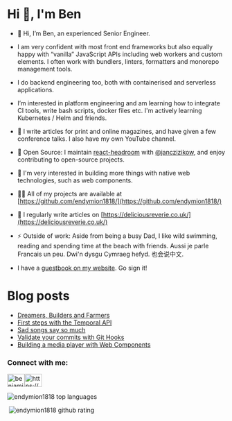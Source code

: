 <h1>Hi 👋, I'm Ben</h1>

- 🔭 Hi, I’m Ben, an experienced Senior Engineer. 

- I am very confident with most front end frameworks but also equally happy with “vanilla” JavaScript APIs including web workers and custom elements. I often work with bundlers, linters, formatters and monorepo management tools.

- I do backend engineering too, both with containerised and serverless applications.

- I’m interested in platform engineering and am learning how to integrate CI tools, write bash scripts, docker files etc. I'm actively learning Kubernetes / Helm and friends.

- 📝 I write articles for print and online magazines, and have given a few conference talks. I also have my own YouTube channel.

- 💌 Open Source: I maintain [react-headroom](https://github.com/KyleAMathews/react-headroom) with [@janczizikow](https://github.com/janczizikow), and enjoy contributing to open-source projects.

- 🌱 I'm very interested in building more things with native web technologies, such as web components.

- 👨‍💻 All of my projects are available at [https://github.com/endymion1818/](https://github.com/endymion1818/)

- 📝 I regularly write articles on [https://deliciousreverie.co.uk/](https://deliciousreverie.co.uk/)

- ⚡ Outside of work: Aside from being a busy Dad, I like wild swimming, reading and spending time at the beach with friends. Aussi je parle Francais un peu. Dwi'n dysgu Cymraeg hefyd. 也会说中文.

- I have a [guestbook on my website](https://deliciousreverie.co.uk/guestbook/). Go sign it!

# Blog posts

<!-- BLOG-POST-LIST:START -->
- [Dreamers, Builders and Farmers](https://deliciousreverie.co.uk/posts/dreamers-builders-farmers/)
- [First steps with the Temporal API](https://deliciousreverie.co.uk/posts/first-steps-with-js-temporal/)
- [Sad songs say so much](https://deliciousreverie.co.uk/posts/sad-songs-say-so-much/)
- [Validate your commits with Git Hooks](https://deliciousreverie.co.uk/posts/validate-your-commits-with-git-hooks/)
- [Building a media player with Web Components](https://deliciousreverie.co.uk/posts/build-media-player-web-components/)
<!-- BLOG-POST-LIST:END -->

<h3>Connect with me:</h3>
<p><a href="https://linkedin.com/in/benjaminread1980"><img align="center" src="https://cdn.jsdelivr.net/npm/simple-icons@3.0.1/icons/linkedin.svg" alt="benjaminread1980" height="30" width="40" /></a><a href="https://deliciousreverie.co.uk/rss.xml"><img align="center" src="https://cdn.jsdelivr.net/npm/simple-icons@3.0.1/icons/rss.svg" alt="https://deliciousreverie.co.uk/feed.xml" height="30" width="40" /></a></p>

<p><img src="https://github-readme-stats.vercel.app/api/top-langs/?username=endymion1818&layout=compact" alt="endymion1818 top languages" /></p>

<p>&nbsp;<img src="https://github-readme-stats.vercel.app/api?username=endymion1818&show_icons=true" alt="endymion1818 github rating" /></p>
